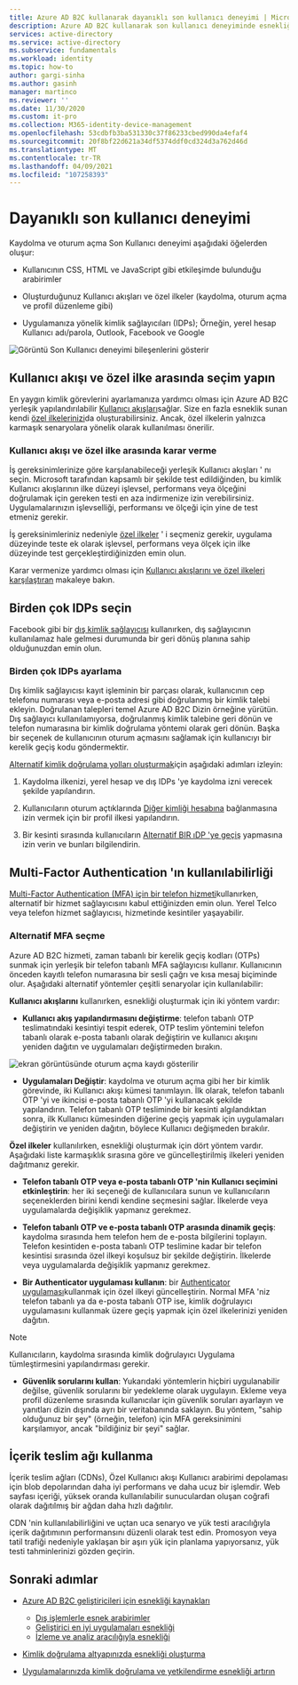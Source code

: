 ```yaml
---
title: Azure AD B2C kullanarak dayanıklı son kullanıcı deneyimi | Microsoft Docs
description: Azure AD B2C kullanarak son kullanıcı deneyiminde esnekliği oluşturma yöntemleri
services: active-directory
ms.service: active-directory
ms.subservice: fundamentals
ms.workload: identity
ms.topic: how-to
author: gargi-sinha
ms.author: gasinh
manager: martinco
ms.reviewer: ''
ms.date: 11/30/2020
ms.custom: it-pro
ms.collection: M365-identity-device-management
ms.openlocfilehash: 53cdbfb3ba531330c37f86233cbed990da4efaf4
ms.sourcegitcommit: 20f8bf22d621a34df5374ddf0cd324d3a762d46d
ms.translationtype: MT
ms.contentlocale: tr-TR
ms.lasthandoff: 04/09/2021
ms.locfileid: "107258393"
---
```

# <a name="resilient-end-user-experience"></a>Dayanıklı son kullanıcı deneyimi

Kaydolma ve oturum açma Son Kullanıcı deneyimi aşağıdaki öğelerden oluşur:

- Kullanıcının CSS, HTML ve JavaScript gibi etkileşimde bulunduğu arabirimler

- Oluşturduğunuz Kullanıcı akışları ve özel ilkeler (kaydolma, oturum açma ve profil düzenleme gibi)

- Uygulamanıza yönelik kimlik sağlayıcıları (IDPs); Örneğin, yerel hesap Kullanıcı adı/parola, Outlook, Facebook ve Google

![Görüntü Son Kullanıcı deneyimi bileşenlerini gösterir](media/resilient-end-user-experiences/end-user-experience-architecture.png)

## <a name="choose-between-user-flow-and-custom-policy"></a>Kullanıcı akışı ve özel ilke arasında seçim yapın  

En yaygın kimlik görevlerini ayarlamanıza yardımcı olması için Azure AD B2C yerleşik yapılandırılabilir [Kullanıcı akışları](../../active-directory-b2c/user-flow-overview.md)sağlar. Size en fazla esneklik sunan kendi [özel ilkelerinizi](../../active-directory-b2c/custom-policy-overview.md)da oluşturabilirsiniz. Ancak, özel ilkelerin yalnızca karmaşık senaryolara yönelik olarak kullanılması önerilir.

### <a name="how-to-decide-between-user-flow-and-custom-policy"></a>Kullanıcı akışı ve özel ilke arasında karar verme

İş gereksinimlerinize göre karşılanabileceği yerleşik Kullanıcı akışları ' nı seçin. Microsoft tarafından kapsamlı bir şekilde test edildiğinden, bu kimlik Kullanıcı akışlarının ilke düzeyi işlevsel, performans veya ölçeğini doğrulamak için gereken testi en aza indirmenize izin verebilirsiniz. Uygulamalarınızın işlevselliği, performansı ve ölçeği için yine de test etmeniz gerekir.

İş gereksinimleriniz nedeniyle [özel ilkeler](../../active-directory-b2c/user-flow-overview.md) ' i seçmeniz gerekir, uygulama düzeyinde teste ek olarak işlevsel, performans veya ölçek için ilke düzeyinde test gerçekleştirdiğinizden emin olun.

Karar vermenize yardımcı olması için [Kullanıcı akışlarını ve özel ilkeleri karşılaştıran](../../active-directory-b2c/user-flow-overview.md#comparing-user-flows-and-custom-policies) makaleye bakın.

## <a name="choose-multiple-idps"></a>Birden çok IDPs seçin

Facebook gibi bir [dış kimlik sağlayıcısı](../../active-directory-b2c/technical-overview.md#external-identity-providers) kullanırken, dış sağlayıcının kullanılamaz hale gelmesi durumunda bir geri dönüş planına sahip olduğunuzdan emin olun.

### <a name="how-to-set-up-multiple-idps"></a>Birden çok IDPs ayarlama

Dış kimlik sağlayıcısı kayıt işleminin bir parçası olarak, kullanıcının cep telefonu numarası veya e-posta adresi gibi doğrulanmış bir kimlik talebi ekleyin. Doğrulanan talepleri temel Azure AD B2C Dizin örneğine yürütün. Dış sağlayıcı kullanılamıyorsa, doğrulanmış kimlik talebine geri dönün ve telefon numarasına bir kimlik doğrulama yöntemi olarak geri dönün. Başka bir seçenek de kullanıcının oturum açmasını sağlamak için kullanıcıyı bir kerelik geçiş kodu göndermektir.

 [Alternatif kimlik doğrulama yolları oluşturmak](https://github.com/azure-ad-b2c/samples/tree/master/policies/idps-filter)için aşağıdaki adımları izleyin:

 1. Kaydolma ilkenizi, yerel hesap ve dış IDPs 'ye kaydolma izni verecek şekilde yapılandırın.

 2. Kullanıcıların oturum açtıklarında [Diğer kimliği hesabına](https://github.com/Azure-Samples/active-directory-b2c-advanced-policies/tree/master/account-linking) bağlanmasına izin vermek için bir profil ilkesi yapılandırın.

 3. Bir kesinti sırasında kullanıcıların [Alternatif BIR ıDP 'ye geçiş](../../active-directory-b2c/customize-ui-with-html.md#configure-dynamic-custom-page-content-uri) yapmasına izin verin ve bunları bilgilendirin.

## <a name="availability-of-multi-factor-authentication"></a>Multi-Factor Authentication 'ın kullanılabilirliği

[Multi-Factor Authentication (MFA) için bir telefon hizmeti](../../active-directory-b2c/phone-authentication-user-flows.md)kullanırken, alternatif bir hizmet sağlayıcısını kabul ettiğinizden emin olun. Yerel Telco veya telefon hizmet sağlayıcısı, hizmetinde kesintiler yaşayabilir.

### <a name="how-to-choose-an-alternate-mfa"></a>Alternatif MFA seçme  

Azure AD B2C hizmeti, zaman tabanlı bir kerelik geçiş kodları (OTPs) sunmak için yerleşik bir telefon tabanlı MFA sağlayıcısı kullanır. Kullanıcının önceden kayıtlı telefon numarasına bir sesli çağrı ve kısa mesaj biçiminde olur. Aşağıdaki alternatif yöntemler çeşitli senaryolar için kullanılabilir:

**Kullanıcı akışlarını** kullanırken, esnekliği oluşturmak için iki yöntem vardır:

- **Kullanıcı akış yapılandırmasını değiştirme**: telefon tabanlı OTP teslimatındaki kesintiyi tespit ederek, OTP teslim yöntemini telefon tabanlı olarak e-posta tabanlı olarak değiştirin ve kullanıcı akışını yeniden dağıtın ve uygulamaları değiştirmeden bırakın.

![ekran görüntüsünde oturum açma kaydı gösterilir](media/resilient-end-user-experiences/create-sign-in.png)

- **Uygulamaları Değiştir**: kaydolma ve oturum açma gibi her bir kimlik görevinde, iki Kullanıcı akışı kümesi tanımlayın. İlk olarak, telefon tabanlı OTP 'yi ve ikincisi e-posta tabanlı OTP 'yi kullanacak şekilde yapılandırın. Telefon tabanlı OTP tesliminde bir kesinti algılandıktan sonra, ilk Kullanıcı kümesinden diğerine geçiş yapmak için uygulamaları değiştirin ve yeniden dağıtın, böylece Kullanıcı değişmeden bırakılır.  

**Özel ilkeler** kullanılırken, esnekliği oluşturmak için dört yöntem vardır. Aşağıdaki liste karmaşıklık sırasına göre ve güncelleştirilmiş ilkeleri yeniden dağıtmanız gerekir.

- **Telefon tabanlı OTP veya e-posta tabanlı OTP 'nin Kullanıcı seçimini etkinleştirin**: her iki seçeneği de kullanıcılara sunun ve kullanıcıların seçeneklerden birini kendi kendine seçmesini sağlar. İlkelerde veya uygulamalarda değişiklik yapmanız gerekmez.

- **Telefon tabanlı OTP ve e-posta tabanlı OTP arasında dinamik geçiş**: kaydolma sırasında hem telefon hem de e-posta bilgilerini toplayın. Telefon kesintiden e-posta tabanlı OTP teslimine kadar bir telefon kesintisi sırasında özel ilkeyi koşulsuz bir şekilde değiştirin. İlkelerde veya uygulamalarda değişiklik yapmanız gerekmez.

- **Bir Authenticator uygulaması kullanın**: bir [Authenticator uygulaması](https://github.com/azure-ad-b2c/samples/tree/master/policies/custom-mfa-totp)kullanmak için özel ilkeyi güncelleştirin. Normal MFA 'niz telefon tabanlı ya da e-posta tabanlı OTP ise, kimlik doğrulayıcı uygulamasını kullanmak üzere geçiş yapmak için özel ilkelerinizi yeniden dağıtın.

>[!Note]
>Kullanıcıların, kaydolma sırasında kimlik doğrulayıcı Uygulama tümleştirmesini yapılandırması gerekir.

- **Güvenlik sorularını kullan**: Yukarıdaki yöntemlerin hiçbiri uygulanabilir değilse, güvenlik sorularını bir yedekleme olarak uygulayın. Ekleme veya profil düzenleme sırasında kullanıcılar için güvenlik soruları ayarlayın ve yanıtları dizin dışında ayrı bir veritabanında saklayın. Bu yöntem, "sahip olduğunuz bir şey" (örneğin, telefon) için MFA gereksinimini karşılamıyor, ancak "bildiğiniz bir şeyi" sağlar.

## <a name="use-a-content-delivery-network"></a>İçerik teslim ağı kullanma

İçerik teslim ağları (CDNs), Özel Kullanıcı akışı Kullanıcı arabirimi depolaması için blob depolarından daha iyi performans ve daha ucuz bir işlemdir. Web sayfası içeriği, yüksek oranda kullanılabilir sunuculardan oluşan coğrafi olarak dağıtılmış bir ağdan daha hızlı dağıtılır.  

CDN 'nin kullanılabilirliğini ve uçtan uca senaryo ve yük testi aracılığıyla içerik dağıtımının performansını düzenli olarak test edin. Promosyon veya tatil trafiği nedeniyle yaklaşan bir aşırı yük için planlama yapıyorsanız, yük testi tahminlerinizi gözden geçirin.
  
## <a name="next-steps"></a>Sonraki adımlar

- [Azure AD B2C geliştiricileri için esnekliği kaynakları](resilience-b2c.md)
  
  - [Dış işlemlerle esnek arabirimler](resilient-external-processes.md)
  - [Geliştirici en iyi uygulamaları esnekliği](resilience-b2c-developer-best-practices.md)
  - [İzleme ve analiz aracılığıyla esnekliği](resilience-with-monitoring-alerting.md)
- [Kimlik doğrulama altyapınızda esnekliği oluşturma](resilience-in-infrastructure.md)
- [Uygulamalarınızda kimlik doğrulama ve yetkilendirme esnekliği artırın](resilience-app-development-overview.md)